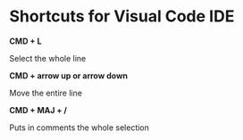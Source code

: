 # Shortcuts for Visual Code IDE

**CMD + L**

Select the whole line

**CMD + arrow up or arrow down**

Move the entire line

**CMD + MAJ + /**

Puts in comments the whole selection


